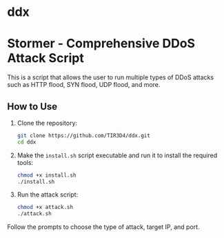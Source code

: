 # ddx
# Stormer - Comprehensive DDoS Attack Script

This is a script that allows the user to run multiple types of DDoS attacks such as HTTP flood, SYN flood, UDP flood, and more.

## How to Use

1. Clone the repository:
    ```bash
    git clone https://github.com/TIR3D4/ddx.git
    cd ddx
    ```

2. Make the `install.sh` script executable and run it to install the required tools:
    ```bash
    chmod +x install.sh
    ./install.sh
    ```

3. Run the attack script:
    ```bash
    chmod +x attack.sh
    ./attack.sh
    ```

Follow the prompts to choose the type of attack, target IP, and port.
